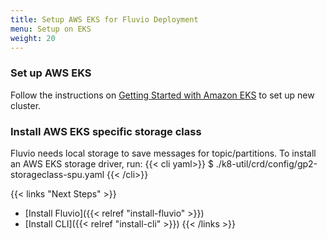 ```yaml
---
title: Setup AWS EKS for Fluvio Deployment
menu: Setup on EKS
weight: 20
---
```


### Set up AWS EKS

Follow the instructions on [Getting Started with Amazon EKS](https://docs.aws.amazon.com/eks/latest/userguide/getting-started.html) to set up new cluster.


### Install AWS EKS specific storage class

Fluvio needs local storage to save messages for topic/partitions.  To install an AWS EKS storage driver, run:
{{< cli yaml>}}
$ ./k8-util/crd/config/gp2-storageclass-spu.yaml 
{{< /cli>}}



{{< links "Next Steps" >}}
* [Install Fluvio]({{< relref "install-fluvio" >}})
* [Install CLI]({{< relref "install-cli" >}})
{{< /links >}}
